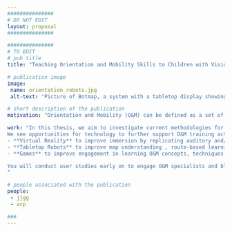 ```yaml
---
###############
# DO NOT EDIT
layout: proposal
###############

###############
# TO EDIT
# pub title
title: "Teaching Orientation and Mobility Skills to Children with Vision Impairments"

# publication image
image:
 name: orientation_robots.jpg
 alt-text: "Picture of Botmap, a system with a tabletop display showing a US map with Ozobots (small robots) on top" # provide a short description for the image #a11y

# short description of the publication
motivation: "Orientation and Mobility (O&M) can be defined as a set of concepts, skills and techniques that enable people with vision impairments to travel an environment safely and independently. Orientation refers to people's ability to position themselves in the environment, reflected in their awareness of where they are and where they want to go, while mobility refers to people's ability to move independently from one place to another in a safe, effective and efficient manner. These two interlinked concepts play a very important role in the lives of people with vision impairments in general and are extremely important to children, as the ability to travel independently provides access to a wide range of activities that enable people to participate in society."

work: "In this thesis, we aim to investigate current methodologies for O&M training and to design, develop and evaluate novel technological solutions to improve its effectiveness and engagement.
We see opportunities for technology to further support O&M training activities both during and after classes with O&M specialists/teachers. Potential areas of research (you may suggest others) that can be explored in this thesis are (one or a combination of):
- **Virtual Reality** to improve immersion by replicating auditory and/or tactile cues of the real-world.
- **Tabletop Robots** to improve map understanding , route-based learning, among others.
- **Games** to improve engagement in learning O&M concepts, techniques, and skills.

You will conduct user studies early on to engage O&M specialists and blind children in co-design sessions ensuring user engagement and representation. This work will conclude with a user study evaluating the technological solution developed. 
"

# people associated with the publication
people:
 - jjgg
 - acp

###
---
```

